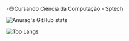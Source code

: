 -😎Cursando Ciência da Computação - Sptech

![Anurag's GitHub stats](https://github-readme-stats.vercel.app/api?username=VictorAquino1&show_icons=true&theme=tokyonight)

[![Top Langs](https://github-readme-stats.vercel.app/api/top-langs/?username=VictorAquino1&langs_count=8&show_icons=true&theme=tokyonight)](https://github.com/anuraghazra/github-readme-stats)
